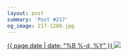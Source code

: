 ```yaml
---
layout: post
summary: 'Post #217'
og_image: 217-1280.jpg
---
```


<p>
 <time>
  <a href="/217">
   {{ page.date | date: "%B %-d, %Y" }}
  </a>
 </time>
 <a href="/217">
  <img sizes="(min-width: 700px) 50vw, calc(100vw - 2rem)" src="{{ site.assets_url }}/217-640.jpg" srcset="{{ site.assets_url }}/217-1280.jpg 1280w, {{ site.assets_url }}/217-960.jpg 960w, {{ site.assets_url }}/217-640.jpg 640w, {{ site.assets_url }}/217-320.jpg 320w"/>
 </a>
</p>
